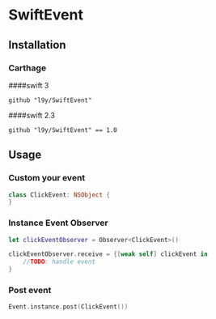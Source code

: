 # SwiftEvent

## Installation

### Carthage
####swift 3
```
github "l9y/SwiftEvent"
```
####swift 2.3
```
github "l9y/SwiftEvent" == 1.0
```

## Usage

### Custom your event

```swift
class ClickEvent: NSObject {
}
```

### Instance Event Observer
```swift
let clickEventObserver = Observer<ClickEvent>()

clickEventObserver.receive = {[weak self] clickEvent in
    //TODO: handle event
}
```
### Post event
```swift
Event.instance.post(ClickEvent())

```
